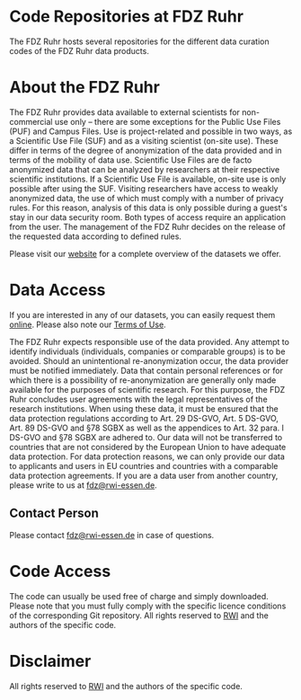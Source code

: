 # Code Repositories at FDZ Ruhr
The FDZ Ruhr hosts several repositories for the different data curation codes of the FDZ Ruhr data products.

# About the FDZ Ruhr
The FDZ Ruhr provides data available to external scientists for non-commercial use only – there are some exceptions for the Public Use Files (PUF) and Campus Files. Use is project-related and possible in two ways, as a Scientific Use File (SUF) and as a visiting scientist (on-site use). These differ in terms of the degree of anonymization of the data provided and in terms of the mobility of data use. Scientific Use Files are de facto anonymized data that can be analyzed by researchers at their respective scientific institutions. If a Scientific Use File is available, on-site use is only possible after using the SUF. Visiting researchers have access to weakly anonymized data, the use of which must comply with a number of privacy rules. For this reason, analysis of this data is only possible during a guest's stay in our data security room. Both types of access require an application from the user. The management of the FDZ Ruhr decides on the release of the requested data according to defined rules.

Please visit our [website](https://www.rwi-essen.de/en/research-advice/further/research-data-center-ruhr-fdz/data-sets) for a complete overview of the datasets we offer.

# Data Access
If you are interested in any of our datasets, you can easily request them [online](https://www.rwi-essen.de/en/research-advice/further/research-data-center-ruhr-fdz/data-access). Please also note our [Terms of Use](https://www.rwi-essen.de/en/research-advice/further/research-data-center-ruhr-fdz/data-access).

The FDZ Ruhr expects responsible use of the data provided. Any attempt to identify individuals (individuals, companies or comparable groups) is to be avoided. Should an unintentional re-anonymization occur, the data provider must be notified immediately. Data that contain personal references or for which there is a possibility of re-anonymization are generally only made available for the purposes of scientific research. For this purpose, the FDZ Ruhr concludes user agreements with the legal representatives of the research institutions. When using these data, it must be ensured that the data protection regulations according to Art. 29 DS-GVO, Art. 5 DS-GVO, Art. 89 DS-GVO and §78 SGBX as well as the appendices to Art. 32 para. l DS-GVO and §78 SGBX are adhered to. Our data will not be transferred to countries that are not considered by the European Union to have adequate data protection. For data protection reasons, we can only provide our data to applicants and users in EU countries and countries with a comparable data protection agreements. If you are a data user from another country, please write to us at fdz@rwi-essen.de.

## Contact Person
Please contact fdz@rwi-essen.de in case of questions.

# Code Access
The code can usually be used free of charge and simply downloaded. Please note that you must fully comply with the specific licence conditions of the corresponding Git repository. All rights reserved to [RWI](https://www.rwi-essen.de/en/) and the authors of the specific code.

# Disclaimer
All rights reserved to [RWI](https://www.rwi-essen.de/en/) and the authors of the specific code.

